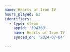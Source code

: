 ```yaml
---
name: Hearts of Iron IV
hours_played: 63
identifiers:
  - type: steam
    appid: '394360'
    name: Hearts of Iron IV
    synced_on: '2024-07-04'

---
```

